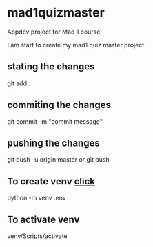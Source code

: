 # mad1quizmaster
Appdev project for Mad 1 course.

I am start to create my mad1 quiz master project.

## stating the changes
git add .

## commiting the changes
git commit -m "commit message"

## pushing the changes
git push -u origin master
or
git push

## To create venv [click](https://docs.python.org/3/library/venv.html)
python -m venv .env

## To activate venv
venv/Scripts/activate